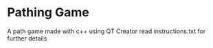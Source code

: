 <h1>Pathing Game</h1>
A path game made with c++ using QT Creator
read instructions.txt for further details
